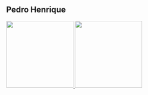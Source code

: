 ## Pedro Henrique

<div style="display: inline_block">
  <a href="https://github.com/phss-henrique"/>
  <img height="180em"  src="https://github-readme-stats.vercel.app/api?username=phss-henrique&show_icons=true&theme=transparent" />
  <img height="180em"  src="https://github-readme-stats.vercel.app/api/top-langs/?username=phss-henrique&show_icons=true&theme=transparent" />
</div>
